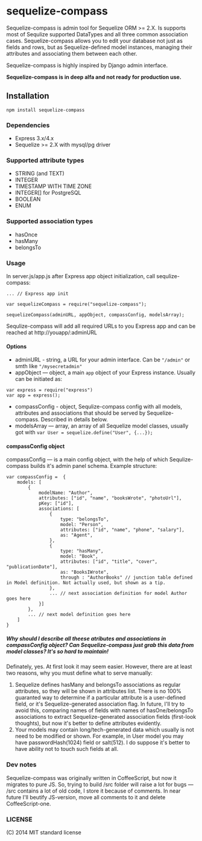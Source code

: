 # sequelize-compass

Sequelize-compass is admin tool for Sequelize ORM >= 2.X. Is supports most of Sequlize supported DataTypes and all three common association cases. Sequelize-compass allows you to edit your database not just as fields and rows, but as Sequelize-defined model instances, managing their attributes and associating them between each other.

Sequelize-compass is highly inspired by Django admin interface.

**Sequelize-compass is in deep alfa and not ready for production use.**

## Installation

`npm install sequelize-compass`

### Dependencies

* Express 3.x/4.x
* Sequelize >= 2.X with mysql/pg driver

### Supported attribute types

* STRING (and TEXT)
* INTEGER
* TIMESTAMP WITH TIME ZONE
* INTEGER[] for PostgreSQL
* BOOLEAN
* ENUM

### Supported association types

* hasOnce
* hasMany
* belongsTo

### Usage

In server.js/app.js after Express app object initialization, call sequlize-compass:

```
... // Express app init

var sequelizeCompass = require("sequelize-compass");

sequelizeCompass(adminURL, appObject, compassConfig, modelsArray);
```

Sequlize-compass will add all required URLs to you Express app and can be reached at http://youapp/:adminURL

#### Options

* adminURL - string, a URL for your admin interface. Can be `"/admin"` or smth like `"/mysecretadmin"`
* appObject — object, a main `app` object of your Express instance. Usually can be initiated as:

```
var express = require("express")
var app = express();
```

* compassConfig - object, Sequlize-compass config with all models, attributes and associations that should be served by Sequelize-compass. Described in details below.
* modelsArray — array, an array of all Sequelize model classes, usually got with `var User = sequelize.define("User", {...});`

#### compassConfig object

compassConfig — is a main config object, with the help of which Sequlize-compass builds it's admin panel schema. Example structure:

```
var compassConfig =  {
    models: [
        {
            modelName: "Author",
            attributes: ["id", "name", "booksWrote", "photoUrl"],
            pKey: ["id"],
            associations: [
                {
                    type: "belongsTo",
                    model: "Person",
                    attributes: ["id", "name", "phone", "salary"],
                    as: "Agent",
                },
                {
                    type: "hasMany",
                    model: "Book",
                    attributes: ["id", "title", "cover", "publicationDate"],
                    as: "BooksIWrote",
                    through : "AuthorBooks" // junction table defined in Model definition. Not actually used, but shown as a tip.
                },
                ... // next association definition for model Author goes here
            }]
        },
        ... // next model definition goes here
    ]
}
```

##### Why should I describe all theese atributes and associations in compassConfig object? Can Sequelize-compass just grab this data from model classes? It's so hard to maintain!

Definately, yes. At first look it may seem easier. However, there are at least two reasons, why you must define what to serve manually:

1. Sequelize defines hasMany and belongsTo associations as regular attributes, so they will be shown in attributes list. There is no 100% guaranted way to determine if a particular attribute is a user-defined field, or it's Sequelize-generated association flag. In future, I'll try to avoid this, comparing names of fields with names of hasOne/belongsTo associations to extract Sequelize-generated association fields (first-look thoughts), but now it's better to define attributes evidently.
2. Your models may contain long/tech-generated data which usually is not need to be modified or shown. For example, in User model you may have passwordHash(1024) field or salt(512). I do suppose it's better to have ability not to touch such fields at all.

### Dev notes

Sequelize-compass was originally written in CoffeeScript, but now it migrates to pure JS. So, trying to build /src folder will raise a lot for bugs — /src contains a lot of old code, I store it because of comments. In near future I'll beutify JS-version, move all comments to it and delete CoffeeScript-one.

### LICENSE

(C) 2014 MIT standard license
